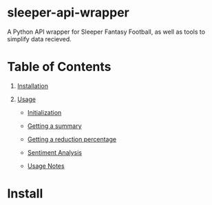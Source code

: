 # sleeper-api-wrapper
A Python API wrapper for Sleeper Fantasy Football, as well as tools to simplify data recieved. 


# Table of Contents

1. [ Installation ](#install)

2. [Usage](#usage)
    
    * [Initialization](#init)
    
    * [Getting a summary](#getsum)
    
    * [Getting a reduction percentage](#getred)
    
    * [Sentiment Analysis](#sentiment)
    
    * [Usage Notes](#note)

<a name="install"></a>
# Install

